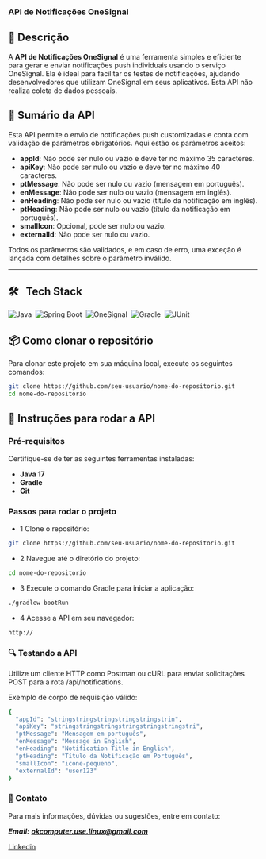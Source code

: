 ### API de Notificações OneSignal 

## 📝 Descrição

A **API de Notificações OneSignal** é uma ferramenta simples e eficiente para gerar e enviar notificações push individuais usando o serviço OneSignal.
Ela é ideal para facilitar os testes de notificações, ajudando desenvolvedores que utilizam OneSignal em seus aplicativos. Esta API não realiza coleta de dados pessoais.

## 📄 Sumário da API

Esta API permite o envio de notificações push customizadas e conta com validação de parâmetros obrigatórios. Aqui estão os parâmetros aceitos:

- **appId**: Não pode ser nulo ou vazio e deve ter no máximo 35 caracteres.
- **apiKey**: Não pode ser nulo ou vazio e deve ter no máximo 40 caracteres.
- **ptMessage**: Não pode ser nulo ou vazio (mensagem em português).
- **enMessage**: Não pode ser nulo ou vazio (mensagem em inglês).
- **enHeading**: Não pode ser nulo ou vazio (título da notificação em inglês).
- **ptHeading**: Não pode ser nulo ou vazio (título da notificação em português).
- **smallIcon**: Opcional, pode ser nulo ou vazio.
- **externalId**: Não pode ser nulo ou vazio.

Todos os parâmetros são validados, e em caso de erro, uma exceção é lançada com detalhes sobre o parâmetro inválido.

---

## 🛠 &nbsp;&nbsp;Tech Stack

![Java](https://img.shields.io/badge/-Java-05122A?style=flat&logo=java)&nbsp;
![Spring Boot](https://img.shields.io/badge/-Spring%20Boot-05122A?style=flat&logo=spring)&nbsp;
![OneSignal](https://img.shields.io/badge/-OneSignal-05122A?style=flat&logo=onesignal)&nbsp;
![Gradle](https://img.shields.io/badge/-Gradle-05122A?style=flat&logo=gradle)&nbsp;
![JUnit](https://img.shields.io/badge/-JUnit-05122A?style=flat&logo=junit)&nbsp;

## 📦 Como clonar o repositório

Para clonar este projeto em sua máquina local, execute os seguintes comandos:

```bash
git clone https://github.com/seu-usuario/nome-do-repositorio.git
cd nome-do-repositorio
```

## 🚀 Instruções para rodar a API

### Pré-requisitos

Certifique-se de ter as seguintes ferramentas instaladas:

- **Java 17**
- **Gradle**
- **Git**

### Passos para rodar o projeto

- 1 Clone o repositório:

```bash
git clone https://github.com/seu-usuario/nome-do-repositorio.git
```

- 2 Navegue até o diretório do projeto:

```bash
cd nome-do-repositorio
```

- 3 Execute o comando Gradle para iniciar a aplicação:

```bash
./gradlew bootRun
```

- 4 Acesse a API em seu navegador:

```bash
http://
```

### 🔍 Testando a API

Utilize um cliente HTTP como Postman ou cURL para enviar solicitações POST para a rota /api/notifications.

Exemplo de corpo de requisição válido:

```bash
{
  "appId": "stringstringstringstringstringstrin",
  "apiKey": "stringstringstringstringstringstringstri",
  "ptMessage": "Mensagem em português",
  "enMessage": "Message in English",
  "enHeading": "Notification Title in English",
  "ptHeading": "Título da Notificação em Português",
  "smallIcon": "icone-pequeno",
  "externalId": "user123"
}
```

### 📧 Contato

Para mais informações, dúvidas ou sugestões, entre em contato:

***Email:***  ***okcomputer.use.linux@gmail.com***

[Linkedin](https://www.linkedin.com/in/marcos-fabiano-correia-rangel/)

